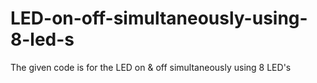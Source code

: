 # LED-on-off-simultaneously-using-8-led-s
The given code is for the LED on &amp; off simultaneously using 8 LED's 
